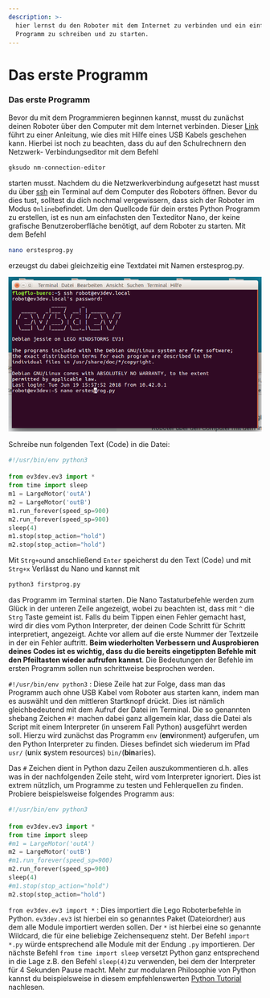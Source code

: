 ```yaml
---
description: >-
  hier lernst du den Roboter mit dem Internet zu verbinden und ein einfaches
  Programm zu schreiben und zu starten.
---
```


# Das erste Programm

### Das erste Programm

Bevor du mit dem Programmieren beginnen kannst, musst du zunächst deinen Roboter über den Computer mit dem Internet verbinden. Dieser [Link](https://www.ev3dev.org/docs/tutorials/connecting-to-the-internet-via-usb/) führt zu einer Anleitung, wie dies mit Hilfe eines USB Kabels geschehen kann. Hierbei ist noch zu beachten, dass du auf den Schulrechnern den Netzwerk- Verbindungseditor mit dem Befehl

```bash
gksudo nm-connection-editor
```

starten musst. Nachdem du die Netzwerkverbindung aufgesetzt hast musst du über [ssh](https://www.ev3dev.org/docs/tutorials/connecting-to-ev3dev-with-ssh/) ein Terminal auf dem Computer des Roboters öffnen. Bevor du dies tust, solltest du dich nochmal vergewissern, dass sich der Roboter im Modus `Online`befindet. Um den Quellcode für dein  erstes Python Programm zu erstellen, ist es nun am einfachsten den Texteditor Nano, der keine grafische Benutzeroberfläche benötigt, auf dem Roboter zu starten. Mit dem Befehl 

```bash
nano erstesprog.py 
```

erzeugst du dabei gleichzeitig eine Textdatei mit Namen erstesprog.py.

![](.gitbook/assets/grafik.png)

Schreibe nun folgenden Text \(Code\) in die Datei:

```python
#!/usr/bin/env python3

from ev3dev.ev3 import *
from time import sleep
m1 = LargeMotor('outA')
m2 = LargeMotor('outB')
m1.run_forever(speed_sp=900)
m2.run_forever(speed_sp=900)
sleep(4)
m1.stop(stop_action="hold")
m2.stop(stop_action="hold")

```

Mit `Strg+o`und anschließend `Enter` speicherst du den Text \(Code\) und mit `Strg+x` Verlässt du Nano und kannst mit

```bash
python3 firstprog.py
```

das Programm im Terminal starten. Die Nano Tastaturbefehle werden zum Glück in der unteren Zeile angezeigt, wobei zu beachten ist, dass mit `^` die `Strg` Taste gemeint ist. Falls du beim Tippen einen Fehler gemacht hast, wird dir dies vom Python Interpreter, der deinen Code Schritt für Schritt interpretiert, angezeigt. Achte vor allem auf die erste Nummer der Textzeile in der ein Fehler auftritt. **Beim wiederholten Verbessern und Ausprobieren deines Codes ist es wichtig, dass du die bereits eingetippten Befehle mit den Pfeiltasten wieder aufrufen kannst**. Die Bedeutungen der Befehle im ersten Programm sollen nun schrittweise besprochen werden.  

`#!/usr/bin/env python3` : Diese Zeile hat zur Folge, dass man das Programm auch ohne USB Kabel vom Roboter aus starten kann, indem man es auswählt und den mittleren Startknopf drückt. Dies ist nämlich gleichbedeutend mit dem Aufruf der Datei im Terminal. Die so genannten shebang Zeichen `#!` machen dabei ganz allgemein klar, dass die Datei als Script mit einem Interpreter \(in unserem Fall Python\) ausgeführt werden soll. Hierzu wird zunächst das Programm `env` \(**env**ironment\) aufgerufen, um den Python Interpreter zu finden. Dieses befindet sich wiederum im Pfad `usr/` \(**u**nix **s**ystem **r**esources\) `bin/`\(**bin**aries\). 

Das `#` Zeichen dient in Python dazu Zeilen auszukommentieren d.h. alles was in der nachfolgenden Zeile steht, wird vom Interpreter ignoriert. Dies ist extrem nützlich, um Programme zu testen und Fehlerquellen zu finden. Probiere beispielsweise folgendes Programm aus:

```python
#!/usr/bin/env python3

from ev3dev.ev3 import *
from time import sleep
#m1 = LargeMotor('outA')
m2 = LargeMotor('outB')
#m1.run_forever(speed_sp=900)
m2.run_forever(speed_sp=900)
sleep(4)
#m1.stop(stop_action="hold")
m2.stop(stop_action="hold")

```

`from ev3dev.ev3 import *` : Dies importiert die Lego Roboterbefehle in Python. `ev3dev.ev3` ist hierbei ein so genanntes Paket \(Dateiordner\) aus dem alle Module importiert werden sollen. Der `*` ist hierbei eine so genannte Wildcard, die für eine beliebige Zeichensequenz steht. Der Befehl `import *.py` würde entsprechend alle Module mit der Endung `.py` importieren. Der nächste Befehl `from time import sleep` versetzt Python ganz entsprechend in die Lage z.B. den Befehl `sleep(4)`zu verwenden, bei dem der Interpreter für 4 Sekunden Pause macht. Mehr zur modularen Philosophie von Python kannst du beispielsweise in diesem empfehlenswerten [Python Tutorial ](https://www.python-kurs.eu/python3_modularisierung.php)nachlesen.

